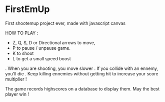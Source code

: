 # FirstEmUp

First shootemup project ever, made with javascript canvas

HOW TO PLAY :

- Z, Q, S, D or Directional arrows to move,
- P to pause / unpause game.
- K to shoot
- L to get a small speed boost

. When you are shooting, you move slower
. If you collide with an ennemy, you'll die
. Keep killing ennemies without getting hit to increase your score multiplier !

The game records highscores on a database to display them. May the best player win !
